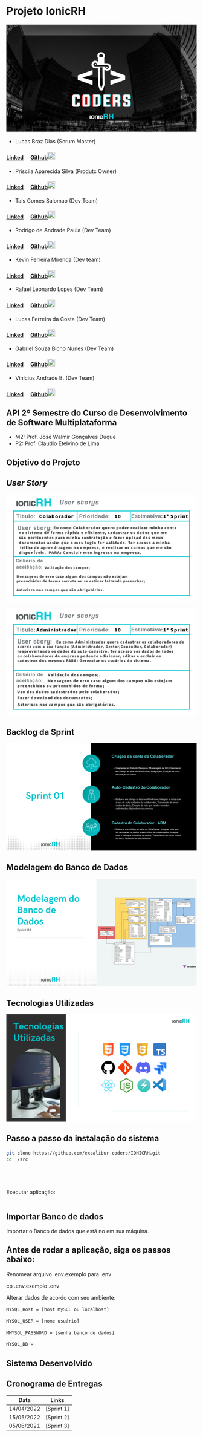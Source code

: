# Projeto IonicRH

![Equipe ExcaliburCoders](./docs/img/1.png)

- Lucas Braz Dias (Scrum Master)

#### [Linked](https://www.linkedin.com/in/lucas-braz-dias/)<img src="https://raw.githubusercontent.com/marciosousa4/GEOFPI---Projeto-Integrador/master/Loading%20images/download.png" width="15" height="15" /> [Github](https://github.com/lucasbdias)<img src="https://raw.githubusercontent.com/marciosousa4/GEOFPI---Projeto-Integrador/master/Loading%20images/GitHub-Mark.png" width="20" height="20" />

- Priscila Aparecida Silva (Produtc Owner)

#### [Linked](https://www.linkedin.com/in/priscilasilva1801/)<img src="https://raw.githubusercontent.com/marciosousa4/GEOFPI---Projeto-Integrador/master/Loading%20images/download.png" width="15" height="15" /> [Github](https://github.com/prsilva)<img src="https://raw.githubusercontent.com/marciosousa4/GEOFPI---Projeto-Integrador/master/Loading%20images/GitHub-Mark.png" width="20" height="20" />

- Tais Gomes Salomao (Dev Team)

#### [Linked](https://www.linkedin.com/in/tais-salomao)<img src="https://raw.githubusercontent.com/marciosousa4/GEOFPI---Projeto-Integrador/master/Loading%20images/download.png" width="15" height="15" /> [Github](https://github.com/taissalomao)<img src="https://raw.githubusercontent.com/marciosousa4/GEOFPI---Projeto-Integrador/master/Loading%20images/GitHub-Mark.png" width="20" height="20" />

- Rodrigo de Andrade Paula (Dev Team)

#### [Linked](https://www.linkedin.com/in/rodrigo-de-andrade-a34605104)<img src="https://raw.githubusercontent.com/marciosousa4/GEOFPI---Projeto-Integrador/master/Loading%20images/download.png" width="15" height="15" /> [Github](https://github.com/RodrigodeAndrade90)<img src="https://raw.githubusercontent.com/marciosousa4/GEOFPI---Projeto-Integrador/master/Loading%20images/GitHub-Mark.png" width="20" height="20" />

- Kevin Ferreira Mirenda (Dev team)

#### [Linked](https://www.linkedin.com/in/kevin-mirenda-a54a64220)<img src="https://raw.githubusercontent.com/marciosousa4/GEOFPI---Projeto-Integrador/master/Loading%20images/download.png" width="15" height="15" /> [Github](https://github.com/KevinFMfatec)<img src="https://raw.githubusercontent.com/marciosousa4/GEOFPI---Projeto-Integrador/master/Loading%20images/GitHub-Mark.png" width="20" height="20" />

- Rafael Leonardo Lopes (Dev Team)

#### [Linked](https://www.linkedin.com/in/rafael-leonardo-lopes/)<img src="https://raw.githubusercontent.com/marciosousa4/GEOFPI---Projeto-Integrador/master/Loading%20images/download.png" width="15" height="15" /> [Github](https://github.com/Rafael-leonardo)<img src="https://raw.githubusercontent.com/marciosousa4/GEOFPI---Projeto-Integrador/master/Loading%20images/GitHub-Mark.png" width="20" height="20" />

- Lucas Ferreira da Costa (Dev Team)

#### [Linked](https://www.linkedin.com/in/lucas-costa-a49a01219/)<img src="https://raw.githubusercontent.com/marciosousa4/GEOFPI---Projeto-Integrador/master/Loading%20images/download.png" width="15" height="15" /> [Github](https://github.com/ddaiwon)<img src="https://raw.githubusercontent.com/marciosousa4/GEOFPI---Projeto-Integrador/master/Loading%20images/GitHub-Mark.png" width="20" height="20" />

- Gabriel Souza Bicho Nunes (Dev Team)

#### [Linked](https://www.linkedin.com/in/gabriel-souza-bicho-nunes-429191185/)<img src="https://raw.githubusercontent.com/marciosousa4/GEOFPI---Projeto-Integrador/master/Loading%20images/download.png" width="15" height="15" /> [Github](https://github.com/ZeroPirata)<img src="https://raw.githubusercontent.com/marciosousa4/GEOFPI---Projeto-Integrador/master/Loading%20images/GitHub-Mark.png" width="20" height="20" />

- Vinícius Andrade B. (Dev Team)

#### [Linked](https://www.linkedin.com/in/vin%C3%ADcius-barbosa-78111a206/)<img src="https://raw.githubusercontent.com/marciosousa4/GEOFPI---Projeto-Integrador/master/Loading%20images/download.png" width="15" height="15" /> [Github](https://github.com/ViniciusAndBar)<img src="https://raw.githubusercontent.com/marciosousa4/GEOFPI---Projeto-Integrador/master/Loading%20images/GitHub-Mark.png" width="20" height="20" />

## API 2º Semestre do Curso de Desenvolvimento de Software Multiplataforma

- M2: Prof. José Walmir Gonçalves Duque
- P2: Prof. Claudio Etelvino de Lima

## Objetivo do Projeto

## _User Story_

![Colaborador](./docs/img/Colaborador.png)

![Administrador](./docs/img/Administrador.png)

## Backlog da Sprint

![Backlog](./docs/img/backlog.png)

## Modelagem do Banco de Dados

![ModeloBD](./docs/img/modelagem.png)

## Tecnologias Utilizadas

![Tecnologias](./docs/img/tecnologias.png)

## Passo a passo da instalação do sistema

```bash
git clone https://github.com/excalibur-coders/IONICRH.git
cd  /src
```

```bash

```

```bash

```

```bash

```

```bash

```

Executar aplicação:

```bash

```

## Importar Banco de dados

Importar o Banco de dados que está no em sua máquina.

## Antes de rodar a aplicação, siga os passos abaixo:

Renomear arquivo .env.exemplo para .env

cp .env.exemplo .env

Alterar dados de acordo com seu ambiente:

```bash
MYSQL_Host = [host MySQL ou localhost]
```

```bash
MYSQL_USER = [nome usuário]
```

```bash
MMYSQL_PASSWORD = [senha banco de dados]
```

```bash
MYSQL_DB =
```

## Sistema Desenvolvido

## Cronograma de Entregas

| Data       | Links      |
| ---------- | ---------- |
| 14/04/2022 | [Sprint 1] |
| 15/05/2022 | [Sprint 2] |
| 05/06/2021 | [Sprint 3] |
